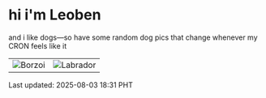 # hi i'm Leoben

and i like dogs—so have some random dog pics that change whenever my CRON feels like it

|  |  |
|--------|----------|
| ![Borzoi](https://random-dog-vercel.vercel.app/api/random-borzoi?v=1754217098) | ![Labrador](https://random-dog-vercel.vercel.app/api/random-labrador?v=1754217098) |

Last updated: 2025-08-03 18:31 PHT
